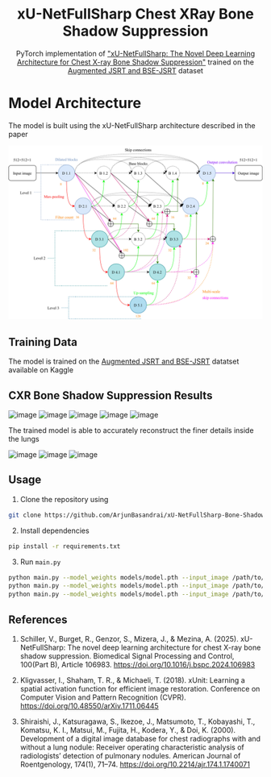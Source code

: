 <h1 align="center">xU-NetFullSharp Chest XRay Bone Shadow Suppression</h1>

<p align="center">
  PyTorch implementation of <a href="https://www.sciencedirect.com/science/article/abs/pii/S1746809424010413">"xU-NetFullSharp: The Novel Deep Learning Architecture for Chest X-ray Bone Shadow Suppression"</a> trained on the <a href="https://www.kaggle.com/datasets/hmchuong/xray-bone-shadow-supression">Augmented JSRT and BSE-JSRT</a> dataset
</p>

# Model Architecture

The model is built using the xU-NetFullSharp architecture described in the paper

<img src="https://github.com/ArjunBasandrai/xU-NetFullSharp-Bone-Shadow-Suppression/blob/main/images/xU-NetFS_EN.jpg"/>

## Training Data

The model is trained on the <a href="https://www.kaggle.com/datasets/hmchuong/xray-bone-shadow-supression">Augmented JSRT and BSE-JSRT</a> datatset available on Kaggle

## CXR Bone Shadow Suppression Results

![image](https://github.com/user-attachments/assets/5356e601-44cf-4265-8fb0-fb97596d38d7)
![image](https://github.com/user-attachments/assets/9a14ead5-38ba-432c-ba29-6a58bf674d7a)
![image](https://github.com/user-attachments/assets/fbbcc0f6-720e-4dd5-b685-14c39c9adf9d)
![image](https://github.com/user-attachments/assets/7a5c0494-400f-4b68-a0f5-29cf4f4d2eef)
![image](https://github.com/user-attachments/assets/dc884845-60fc-4e80-8c27-29b9455eab79)

The trained model is able to accurately reconstruct the finer details inside the lungs

![image](https://github.com/user-attachments/assets/ed1640ce-0d62-4791-ad9c-30d84630d517)
![image](https://github.com/user-attachments/assets/42821811-2009-4227-b175-1d825965b526)
![image](https://github.com/user-attachments/assets/8578440c-bbf0-4e8e-8168-c68b73b93f2e)

## Usage

1. Clone the repository using
```bash
git clone https://github.com/ArjunBasandrai/xU-NetFullSharp-Bone-Shadow-Suppression.git
```
2. Install dependencies
```bash
pip install -r requirements.txt
```
3. Run `main.py`
```bash
python main.py --model_weights models/model.pth --input_image /path/to/input/image --output_image /path/to/output/image
python main.py --model_weights models/model.pth --input_image /path/to/input/image --output_image /path/to/output/image --use_cmap True
python main.py --model_weights models/model.pth --input_image /path/to/input/image --output_image /path/to/output/image --use_cmap True --no_limit_shape True
```

## References

1. Schiller, V., Burget, R., Genzor, S., Mizera, J., & Mezina, A. (2025). xU-NetFullSharp: The novel deep learning architecture for chest X-ray bone shadow suppression. Biomedical Signal Processing and Control, 100(Part B), Article 106983. https://doi.org/10.1016/j.bspc.2024.106983

2. Kligvasser, I., Shaham, T. R., & Michaeli, T. (2018). xUnit: Learning a spatial activation function for efficient image restoration. Conference on Computer Vision and Pattern Recognition (CVPR). https://doi.org/10.48550/arXiv.1711.06445

3. Shiraishi, J., Katsuragawa, S., Ikezoe, J., Matsumoto, T., Kobayashi, T., Komatsu, K. I., Matsui, M., Fujita, H., Kodera, Y., & Doi, K. (2000). Development of a digital image database for chest radiographs with and without a lung nodule: Receiver operating characteristic analysis of radiologists’ detection of pulmonary nodules. American Journal of Roentgenology, 174(1), 71–74. https://doi.org/10.2214/ajr.174.1.1740071
